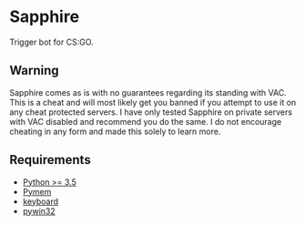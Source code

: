 # Sapphire
Trigger bot for CS:GO.

## Warning
Sapphire comes as is with no guarantees regarding its standing with VAC. This is a cheat and will most likely get you banned if you attempt to use it on any cheat protected servers. I have only tested Sapphire on private servers with VAC disabled and recommend you do the same. I do not encourage cheating in any form and made this solely to learn more.

## Requirements
* [Python >= 3.5](https://www.python.org/)
* [Pymem](https://github.com/srounet/Pymem)
* [keyboard](https://github.com/boppreh/keyboard)
* [pywin32](https://sourceforge.net/projects/pywin32/files/?source=navbar)
